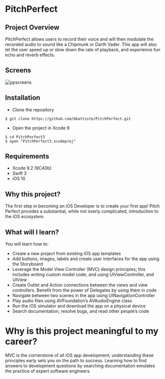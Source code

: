 # PitchPerfect

## Project Overview

PitchPerfect allows users to record their voice and will then modulate the recorded audio to sound like a Chipmunk or Darth Vader. This app will also let the user speed up or slow down the rate of playback, and experience fun echo and reverb effects.

## Screens

![ppscreens](https://user-images.githubusercontent.com/20981744/49255022-15e39a00-f3e8-11e8-95d1-77e0a8d46f80.png)

## Installation
- Clone the repository
```
$ git clone https://github.com/bbattiste/PitchPerfect.git
```
- Open the project in Xcode 9
```
$ cd PitchPerfect3
$ open "PitchPerfect3.xcodeproj"
```

## Requirements
- Xcode 9.2 (9C40b)
- Swift 3
- iOS 10

## Why this project?

The first step in becoming an iOS Developer is to create your first app! Pitch Perfect provides a substantial, while not overly complicated, introduction to the iOS ecosystem.

## What will I learn?

You will learn how to:

<ul>
<li>Create a new project from existing iOS app templates</li>
<li>Add buttons, images, labels and create user interfaces for the app using the Storyboard</li>
<li>Leverage the Model View Controller (MVC) design principles; this includes writing custom model code, and using UIViewController, and UIView</li>
<li>Create Outlet and Action connections between the views and view controllers. Benefit from the power of Delegates by using them in code</li>
<li>Navigate between two scenes in the app using UINavigationController</li>
<li>Play audio files using AVFoundation’s AVAudioEngine class</li>
<li>Run the iOS simulator and download the app on a physical device</li>
<li>Search documentation, resolve bugs, and read other people’s code</li>
</ul>
  
# Why is this project meaningful to my career?

MVC is the cornerstone of all iOS app development; understanding these principles early sets you on the path to success. Learning how to find answers to development questions by searching documentation emulates the practice of expert software engineers.
  
  
